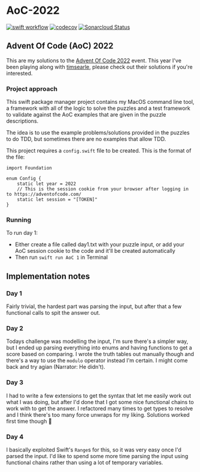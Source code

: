 # AoC-2022
[![swift workflow](https://github.com/mikezs/AoC-2022/actions/workflows/swift.yml/badge.svg)](https://github.com/mikezs/AoC-2022/actions)
[![codecov](https://codecov.io/gh/mikezs/AoC-2022/branch/develop/graph/badge.svg?token=64OZZEYDTF)](https://codecov.io/gh/mikezs/AoC-2022)
[![Sonarcloud Status](https://sonarcloud.io/api/project_badges/measure?project=mikezs_AoC-2022&metric=alert_status)](https://sonarcloud.io/dashboard?id=mikezs_AoC-2022)

## Advent Of Code (AoC) 2022

This are my solutions to the [Advent Of Code 2022](https://adventofcode.com/2022/) event. This year I've been playing along with [timsearle](https://github.com/timsearle/), please check out their solutions if you're interested.

### Project approach

This swift package manager project contains my MacOS command line tool, a framework with all of the logic to solve the puzzles and a test framework to validate against the AoC examples that are given in the puzzle descriptions.

The idea is to use the example problems/solutions provided in the puzzles to do TDD, but sometimes there are no examples that allow TDD.

This project requires a `config.swift` file to be created. This is the format of the file:

```
import Foundation

enum Config {
    static let year = 2022
    // This is the session cookie from your browser after logging in to https://adventofcode.com/
    static let session = "[TOKEN]"
}
```

### Running

To run day 1:
- Either create a file called day1.txt with your puzzle input, or add your AoC session cookie to the code and it'll be created automatically
- Then run `swift run AoC 1` in Terminal

## Implementation notes

### Day 1
Fairly trivial, the hardest part was parsing the input, but after that a few functional calls to spit the answer out.

### Day 2
Todays challenge was modelling the input, I'm sure there's a simpler way, but I ended up parsing everything into enums and having functions to get a score based on comparing. I wrote the truth tables out manually though and there's a way to use the `modulo` operator instead I'm certain. I might come back and try agian (Narrator: He didn't).

### Day 3
I had to write a few extensions to get the syntax that let me easily work out what I was doing, but after I'd done that I got some nice functional chains to work with to get the answer. I refactored many times to get types to resolve and I think there's too many force unwraps for my liking. Solutions worked first time though 🎉

### Day 4
I basically exploited Swift's `Range`s for this, so it was very easy once I'd parsed the input. I'd like to spend some more time parsing the input using functional chains rather than using a lot of temporary variables. 
